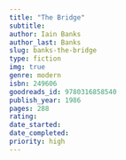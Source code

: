```yaml
---
title: "The Bridge"
subtitle: 
author: Iain Banks
author_last: Banks
slug: banks-the-bridge
type: fiction
img: true
genre: modern
isbn: 249606
goodreads_id: 9780316858540
publish_year: 1986
pages: 288
rating: 
date_started:
date_completed:
priority: high
---
```


